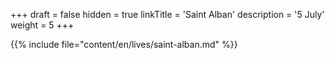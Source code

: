 +++
draft = false
hidden = true
linkTitle = 'Saint Alban'
description = '5 July'
weight = 5
+++

{{% include file="content/en/lives/saint-alban.md" %}}
